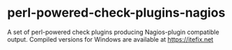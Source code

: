 # perl-powered-check-plugins-nagios
A set of perl-powered check plugins producing Nagios-plugin compatible output. Compiled versions for Windows are available at https://itefix.net
